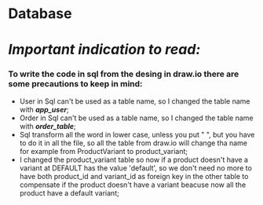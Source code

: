 # Database
# **_Important indication to read:_**
### To write the code in sql from the desing in draw.io there are some precautions to keep in mind:
- User in Sql can't be used as a table name, so I changed the table name with **_app_user_**;
- Order in Sql can't be used as a table name, so I changed the table name with **_order_table_**;
- Sql transform all the word in lower case, unless you put " ", but you have to do it in all the file, so all the table from draw.io will change tha name for example from ProductVariant to product_variant;
- I changed the product_variant table so now if a product doesn't have a variant at DEFAULT has the value 'default', so we don't need no more to have both product_id and variant_id as foreign key in the other table to compensate if the product doesn't have a variant beacuse now all the product have a default variant;
